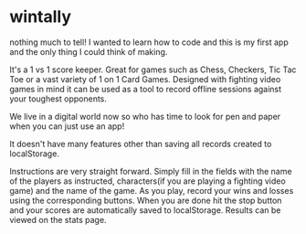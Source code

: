 # wintally

nothing much to tell!  I wanted to learn how to code and this is my first app and the only thing I could think of making.

It's a 1 vs 1 score keeper. Great for games such as Chess, Checkers, Tic Tac Toe or a vast variety of 1 on 1 Card Games.  Designed with fighting video games in mind it can be used as a tool to record offline sessions against your toughest opponents.  

We live in a digital world now so who has time to look for pen and paper when you can just use an app! 

It doesn't have many features other than saving all records created to localStorage.

Instructions are very straight forward.  Simply fill in the fields with the name of the players as instructed, characters(if you are playing a fighting video game) and the name of the game.  As you play, record your wins and losses using the corresponding buttons.  When you are done hit the stop button and your scores are automatically saved to localStorage.  Results can be viewed on the stats page.
